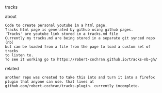 tracks

about

    Code to create personal youtube in a html page. 
    Tracks html page is generated by github using github pages.
    'Tracks' are youtube link stored in a tracks.md file
    Currently my tracks.md are being stored in a separate git synced repo (nb)
    but can be loaded from a file from the page to load a custom set of tracks
    to listen to.
    To see it working go to https://robert-cochran.github.io/tracks-nb-gh/
    
related
    
    another repo was created to take this into and turn it into a firefox
    plugin that anyone can use. that lives at
    github.com/robert-cochran/tracks-plugin. currently incomplete.
